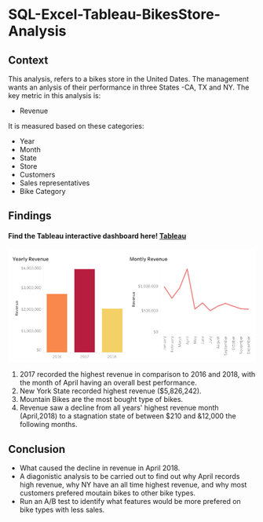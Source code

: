 # SQL-Excel-Tableau-BikesStore-Analysis
## Context
This analysis, refers to a bikes store in the United Dates. The management wants an anlysis of their performance in three States -CA, TX and NY. 
The key metric in this analysis is:
* Revenue

It is measured based on these categories:
* Year
* Month
* State
* Store
* Customers
* Sales representatives
* Bike Category
## Findings
#### Find the Tableau interactive dashboard here! [Tableau](https://public.tableau.com/app/profile/kiarie/viz/BikeStoresDashboard_16790513720390/Dashboard2)

![glance](https://github.com/Kiariemuiruri/SQL-Excel-Tableau-BikesStore-Analysis/blob/main/Dashboard%202.png)

1. 2017 recorded the highest revenue in comparison to 2016 and 2018, with the month of April having an overall best performance. 
2. New York State recorded highest revenue ($5,826,242).
3. Mountain Bikes are the most bought type of bikes.
4. Revenue saw a decline from all years' highest revenue month (April,2018) to a stagnation state of between $210 and &12,000 the following months.
## Conclusion
* What caused the decline in revenue in April 2018.
* A diagonistic analysis to be carried out to find out why April records high revenue, why NY have an all time highest revenue, and why most customers prefered moutain bikes to other bike types.
* Run an A/B test to identify what features would be more prefered on bike types with less sales.
